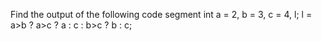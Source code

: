 Find the output of the following code segment 
int a = 2, b = 3, c = 4, l; 
l = a>b ? a>c ? a : c : b>c ? b : c;
